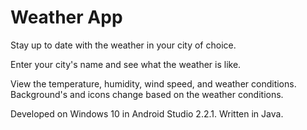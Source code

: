 # Weather App

Stay up to date with the weather in your city of choice.

Enter your city's name and see what the weather is like.

View the temperature, humidity, wind speed, and weather conditions.
Background's and icons change based on the weather conditions.

Developed on Windows 10 in Android Studio 2.2.1. Written in Java.
